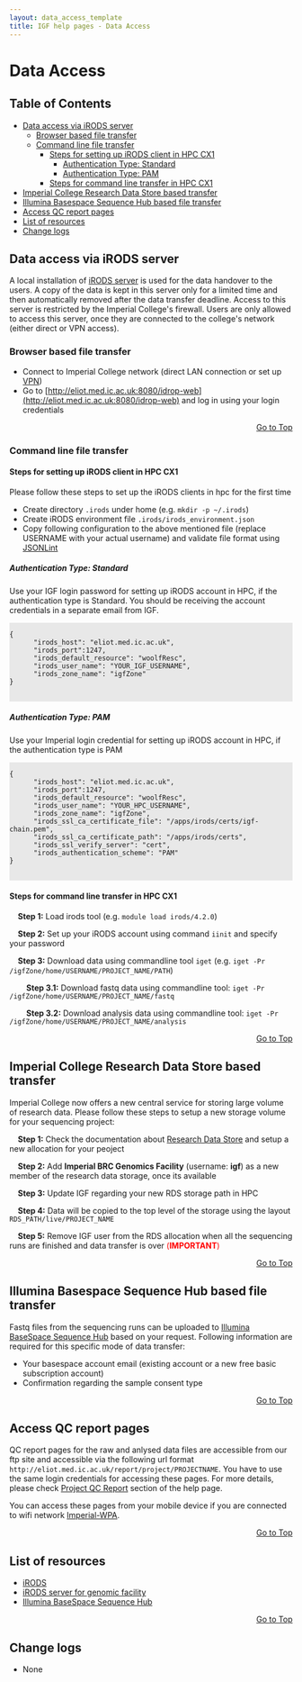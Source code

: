 ```yaml
---
layout: data_access_template
title: IGF help pages - Data Access
---
```


# Data Access
## Table of Contents

* [Data access via iRODS server](#data-access-via-irods-server)
  * [Browser based file transfer](#browser-based-file-transfer)
  * [Command line file transfer](#command-line-file-transfer)
    * [Steps for setting up iRODS client in HPC CX1](#steps-for-setting-up-irods-client-in-hpc-cx1)
      * [Authentication Type: Standard](#authentication-type-standard)
      * [Authentication Type: PAM](#authentication-type-pam)
    * [Steps for command line transfer in HPC CX1](#steps-for-command-line-transfer-in-hpc-cx1)
* [Imperial College Research Data Store based transfer](#imperial-college-research-data-store-based-transfer)
* [Illumina Basespace Sequence Hub based file transfer](#illumina-basespace-sequence-hub-based-file-transfer)
* [Access QC report pages](#access-qc-report-pages)
* [List of resources](#list-of-resources)
* [Change logs](#change-logs)

## Data access via iRODS server

A local installation of [iRODS server](http://eliot.med.ic.ac.uk:8080/idrop-web) is used for the data handover to the users. A copy of the data is kept in this server only for a limited time and then automatically removed after the data transfer deadline. Access to this server is restricted by the Imperial College's firewall. 
Users are only allowed to access this server, once they are connected to the college's network (either direct or VPN access).


### Browser based file transfer

* Connect to Imperial College network (direct LAN connection or set up [VPN](https://www.imperial.ac.uk/admin-services/ict/self-service/connect-communicate/remote-access/method/set-up-vpn/))
* Go to [http://eliot.med.ic.ac.uk:8080/idrop-web](http://eliot.med.ic.ac.uk:8080/idrop-web) and log in using your login credentials

<div align="right"><a href="#table-of-contents">Go to Top</a></div>


### Command line file transfer

#### Steps for setting up iRODS client in HPC CX1 

Please follow these steps to set up the iRODS clients in hpc for the first time

* Create directory `.irods` under home (e.g. `mkdir -p ~/.irods`)
* Create iRODS environment file `.irods/irods_environment.json`
* Copy following configuration to the above mentioned file (replace USERNAME with your actual username) and validate file format using [JSONLint](https://jsonlint.com/)

##### Authentication Type: Standard
Use your IGF login password for setting up iRODS account in HPC, if the authentication type is Standard. You should be receiving the account credentials in a separate email from IGF.

<div style="background-color:#E8E8E8">
  <pre><code>
{
      "irods_host": "eliot.med.ic.ac.uk",
      "irods_port":1247,
      "irods_default_resource": "woolfResc",
      "irods_user_name": "YOUR_IGF_USERNAME",
      "irods_zone_name": "igfZone"
}

  </code></pre>
</div>

##### Authentication Type: PAM
Use your Imperial login credential for setting up iRODS account in HPC, if the authentication type is PAM
<div style="background-color:#E8E8E8">
  <pre><code>
{
      "irods_host": "eliot.med.ic.ac.uk",
      "irods_port":1247,
      "irods_default_resource": "woolfResc",
      "irods_user_name": "YOUR_HPC_USERNAME",
      "irods_zone_name": "igfZone", 
      "irods_ssl_ca_certificate_file": "/apps/irods/certs/igf-chain.pem",
      "irods_ssl_ca_certificate_path": "/apps/irods/certs",
      "irods_ssl_verify_server": "cert",
      "irods_authentication_scheme": "PAM"
}

  </code></pre>
</div>

#### Steps for command line transfer in HPC CX1

<p style="text-indent: 15px"><b>Step 1:</b> Load irods tool (e.g. <code>module load irods/4.2.0</code>)</p>
<p style="text-indent: 15px"><b>Step 2:</b> Set up your iRODS account using command <code>iinit</code> and specify your password</p>
<p style="text-indent: 15px"><b>Step 3:</b> Download data using commandline tool  <code>iget</code> (e.g. <code>iget -Pr /igfZone/home/USERNAME/PROJECT_NAME/PATH</code>)</p>
<p style="text-indent: 30px"><b>Step 3.1:</b> Download fastq data using commandline tool: <code>iget -Pr /igfZone/home/USERNAME/PROJECT_NAME/fastq</code></p>
<p style="text-indent: 30px"><b>Step 3.2:</b> Download analysis data using commandline tool: <code>iget -Pr /igfZone/home/USERNAME/PROJECT_NAME/analysis</code></p>

<div align="right"><a href="#table-of-contents">Go to Top</a></div>



## Imperial College Research Data Store based transfer
Imperial College now offers a new central service for storing large volume of research data. Please follow these steps to setup a new storage volume for your sequencing project:

<p style="text-indent: 15px"><b>Step 1:</b> Check the documentation about <a href="https://www.imperial.ac.uk/admin-services/ict/self-service/research-support/rcs/rds/">Research Data Store</a> and setup a new allocation for your peoject</p>
<p style="text-indent: 15px"><b>Step 2:</b> Add <b>Imperial BRC Genomics Facility</b> (username: <b>igf</b>) as a new member of the research data storage, once its available</p>
<p style="text-indent: 15px"><b>Step 3:</b> Update IGF regarding your new RDS storage path in HPC</p>
<p style="text-indent: 15px"><b>Step 4:</b> Data will be copied to the top level of the storage using the layout <code>RDS_PATH/live/PROJECT_NAME</code></p>
<p style="text-indent: 15px"><b>Step 5:</b> Remove IGF user from the RDS allocation when all the sequencing runs are finished and data transfer is over <span style="color:#ff0000">(<b>IMPORTANT</b>)</span></p>

<div align="right"><a href="#table-of-contents">Go to Top</a></div>


## Illumina Basespace Sequence Hub based file transfer
Fastq files from the sequencing runs can be uploaded to [Illumina BaseSpace Sequence Hub](https://www.illumina.com/products/by-type/informatics-products/basespace-sequence-hub.html) based on your request. Following information are required for this specific mode of data transfer:

* Your basespace account email (existing account or a new free basic subscription account)
* Confirmation regarding the sample consent type

<div align="right"><a href="#table-of-contents">Go to Top</a></div>



## Access QC report pages

QC report pages for the raw and anlysed data files are accessible from our ftp site and accessible via the following url format `http://eliot.med.ic.ac.uk/report/project/PROJECTNAME`. You have to use the same login credentials for accessing these pages. For more details, please check [Project QC Report](qc_report_page.html) section of the help page.

You can access these pages from your mobile device if you are connected to wifi network [Imperial-WPA](https://www.imperial.ac.uk/admin-services/ict/self-service/connect-communicate/wifi-and-networks/access-wifi/).

<div align="right"><a href="#table-of-contents">Go to Top</a></div>


## List of resources

* [iRODS](https://irods.org/)
* [iRODS server for genomic facility](http://eliot.med.ic.ac.uk:8080/idrop-web)
* [Illumina BaseSpace Sequence Hub](https://www.illumina.com/products/by-type/informatics-products/basespace-sequence-hub.html)

<div align="right"><a href="#table-of-contents">Go to Top</a></div>


## Change logs

* None
